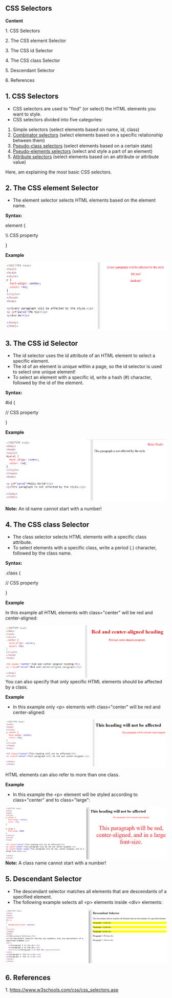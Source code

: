 ## CSS Selectors

**Content**

1\. CSS Selectors

2\. The CSS element Selector

3\. The CSS id Selector

4\. The CSS class Selector

5\. Descendant Selector

6\. References

## 1. CSS Selectors

-   CSS selectors are used to "find" (or select) the HTML elements you want to style.
-   CSS selectors divided into five categories:
1.  Simple selectors (select elements based on name, id, class)
2.  [Combinator selectors](https://www.w3schools.com/css/css_combinators.asp) (select elements based on a specific relationship between them)
3.  [Pseudo-class selectors](https://www.w3schools.com/css/css_pseudo_classes.asp) (select elements based on a certain state)
4.  [Pseudo-elements selectors](https://www.w3schools.com/css/css_pseudo_elements.asp) (select and style a part of an element)
5.  [Attribute selectors](https://www.w3schools.com/css/css_attribute_selectors.asp) (select elements based on an attribute or attribute value)

Here, am explaining the most basic CSS selectors.

## 2. The CSS element Selector

-   The element selector selects HTML elements based on the element name.

**Syntax:**

element {

\\\\ CSS property

}

**Example**

![](media/b4a7f284466feb883563f62b676b7035.png)

## 3. The CSS id Selector

-   The id selector uses the id attribute of an HTML element to select a specific element.
-   The id of an element is unique within a page, so the id selector is used to select one unique element!
-   To select an element with a specific id, write a hash (\#) character, followed by the id of the element.

**Syntax:**

\#id {

// CSS property

}

**Example**

![](media/0b8b1d0883b88e7686a4aaabc7812a48.png)

**Note:** An id name cannot start with a number!

## 4. The CSS class Selector

-   The class selector selects HTML elements with a specific class attribute.
-   To select elements with a specific class, write a period (.) character, followed by the class name.

**Syntax:**

.class {

// CSS property

}

**Example**

In this example all HTML elements with class="center" will be red and center-aligned:

![](media/4ddb9ad501ddd7671f122339f4d6aed2.png)You can also specify that only specific HTML elements should be affected by a class.

**Example**

-   In this example only \<p\> elements with class="center" will be red and center-aligned:

![](media/a6cfc955737717c312900c9cef796fb2.png)

HTML elements can also refer to more than one class.

**Example**

-   In this example the \<p\> element will be styled according to class="center" and to class="large":

![](media/86ec2af204c50615c077c95df506b854.png)**Note:** A class name cannot start with a number!

## 5. Descendant Selector

-   The descendant selector matches all elements that are descendants of a specified element.
-   The following example selects all \<p\> elements inside \<div\> elements:

![](media/9016474f8cc974dcf1617d18a0f80777.png)

## 6. References

1\. https://www.w3schools.com/css/css_selectors.asp
